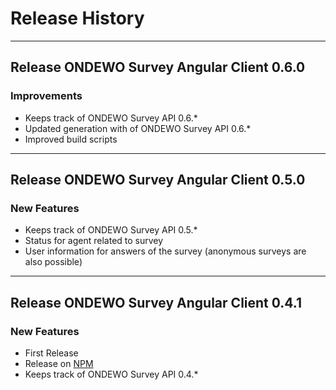 # Release History
*****************
## Release ONDEWO Survey Angular Client 0.6.0
### Improvements
* Keeps track of ONDEWO Survey API 0.6.*
* Updated generation with of ONDEWO Survey API 0.6.*
* Improved build scripts
*** 
## Release ONDEWO Survey Angular Client 0.5.0
### New Features
* Keeps track of ONDEWO Survey API 0.5.*
* Status for agent related to survey
* User information for answers of the survey (anonymous surveys are also possible)

***

## Release ONDEWO Survey Angular Client 0.4.1

### New Features
* First Release
* Release on [NPM](https://www.npmjs.com/package/@ondewo/survey-client-angular)
* Keeps track of ONDEWO Survey API 0.4.*
